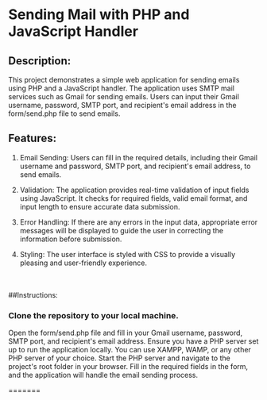 # Sending Mail with PHP and JavaScript Handler

##  Description:

This project demonstrates a simple web application for sending emails using PHP and a JavaScript handler. The application uses SMTP mail services such as Gmail for sending emails. Users can input their Gmail username, password, SMTP port, and recipient's email address in the form/send.php file to send emails.<br/>

## Features:

1. Email Sending: Users can fill in the required details, including their Gmail username and password, SMTP port, and recipient's email address, to send emails.

2. Validation: The application provides real-time validation of input fields using JavaScript. It checks for required fields, valid email format, and input length to   ensure accurate data submission.

3. Error Handling: If there are any errors in the input data, appropriate error messages will be displayed to guide the user in correcting the information before submission.

4. Styling: The user interface is styled with CSS to provide a visually pleasing and user-friendly experience.<br/><br/><br/>

##Instructions:

###  Clone the repository to your local machine.
Open the form/send.php file and fill in your Gmail username, password, SMTP port, and recipient's email address.
Ensure you have a PHP server set up to run the application locally. You can use XAMPP, WAMP, or any other PHP server of your choice.
Start the PHP server and navigate to the project's root folder in your browser.
Fill in the required fields in the form, and the application will handle the email sending process.

=======
